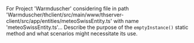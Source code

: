 For Project 'Warmduscher' considering file in path 'Warmduscher/thclient/src/main/www/thserver-client/src/app/entities/meteoSwissEntity.ts' with name 'meteoSwissEntity.ts'... 
Describe the purpose of the `emptyInstance()` static method and what scenarios might necessitate its use.
